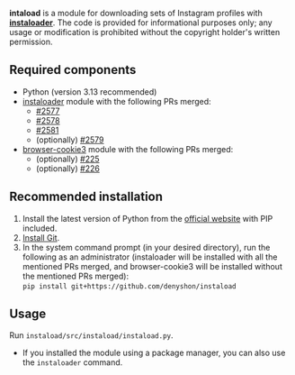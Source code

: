 **intaload** is a module for downloading sets of Instagram profiles with [**instaloader**](https://github.com/instaloader/instaloader). The code is provided for informational purposes only; any usage or modification is prohibited without the copyright holder's written permission.


## Required components
- Python (version 3.13 recommended)
- [instaloader](https://github.com/instaloader/instaloader) module with the following PRs merged:
   * [#2577](https://github.com/instaloader/instaloader/pull/2577)
   * [#2578](https://github.com/instaloader/instaloader/pull/2578)
   * [#2581](https://github.com/instaloader/instaloader/pull/2581)
   * (optionally) [#2579](https://github.com/instaloader/instaloader/pull/2579)
- [browser-cookie3](https://github.com/borisbabic/browser_cookie3) module with the following PRs merged:
   * (optionally) [#225](https://github.com/borisbabic/browser_cookie3/pull/225)
   * (optionally) [#226](https://github.com/borisbabic/browser_cookie3/pull/226)


## Recommended installation
1. Install the latest version of Python from the [official website](https://www.python.org/downloads/) with PIP included.
2. [Install Git](https://github.com/git-guides/install-git).
3. In the system command prompt (in your desired directory), run the following as an administrator (instaloader will be installed with all the mentioned PRs merged, and browser-cookie3 will be installed without the mentioned PRs merged):<br/>
   ```pip install git+https://github.com/denyshon/instaload```


## Usage
Run `instaload/src/instaload/instaload.py`.
* If you installed the module using a package manager, you can also use the `instaloader` command.
